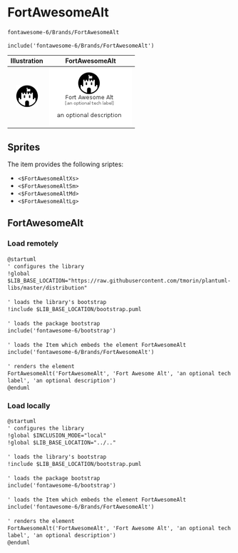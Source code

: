 # FortAwesomeAlt


```text
fontawesome-6/Brands/FortAwesomeAlt
```

```text
include('fontawesome-6/Brands/FortAwesomeAlt')
```



| Illustration | FortAwesomeAlt |
| :---: | :---: |
| ![illustration for Illustration](../../fontawesome-6/Brands/FortAwesomeAlt.png) | ![illustration for FortAwesomeAlt](../../fontawesome-6/Brands/FortAwesomeAlt.Local.png) |



## Sprites
The item provides the following sriptes:

- `<$FortAwesomeAltXs>`
- `<$FortAwesomeAltSm>`
- `<$FortAwesomeAltMd>`
- `<$FortAwesomeAltLg>`





## FortAwesomeAlt

### Load remotely
```plantuml
@startuml
' configures the library
!global $LIB_BASE_LOCATION="https://raw.githubusercontent.com/tmorin/plantuml-libs/master/distribution"

' loads the library's bootstrap
!include $LIB_BASE_LOCATION/bootstrap.puml

' loads the package bootstrap
include('fontawesome-6/bootstrap')

' loads the Item which embeds the element FortAwesomeAlt
include('fontawesome-6/Brands/FortAwesomeAlt')

' renders the element
FortAwesomeAlt('FortAwesomeAlt', 'Fort Awesome Alt', 'an optional tech label', 'an optional description')
@enduml
```

### Load locally
```plantuml
@startuml
' configures the library
!global $INCLUSION_MODE="local"
!global $LIB_BASE_LOCATION="../.."

' loads the library's bootstrap
!include $LIB_BASE_LOCATION/bootstrap.puml

' loads the package bootstrap
include('fontawesome-6/bootstrap')

' loads the Item which embeds the element FortAwesomeAlt
include('fontawesome-6/Brands/FortAwesomeAlt')

' renders the element
FortAwesomeAlt('FortAwesomeAlt', 'Fort Awesome Alt', 'an optional tech label', 'an optional description')
@enduml
```


